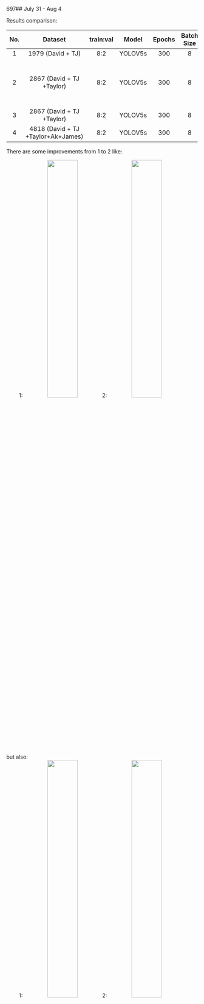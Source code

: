 697## July 31 - Aug 4

Results comparison:

|No.| Dataset  | train:val | Model | Epochs| Batch Size|weight|Hyper parameters| mAP@0.5|Training Time(hours)|Details|
|:---:| :-----:  | :-------: |:-----:|:-----:|:---------:|:------:|:-----------:|:----:|:---:|:----:|
|1| 1979 (David + TJ)  | 8:2| YOLOV5s |300|8|yolov5s.pt|[hyp](../results/exp16/hyp.yaml)|0.727|4.5|[exp16](../results/exp16)|
|2| 2867 (David + TJ +Taylor)  |  8:2| YOLOV5s|300|8|yolov5s.pt|[hyp](../results/exp17/hyp.yaml)|0.623 |early stops(no improvement observed in last 100 epochs)| [exp17](../results/exp17) |
|3| 2867 (David + TJ +Taylor)  |  8:2| YOLOV5s|300|8|exp17-best.pt|[hyp]()|0.628|early stops| [exp18](../results/exp18) |
|4| 4818 (David + TJ +Taylor+Ak+James)  |  8:2| YOLOV5s|300|8|yolov5s.pt|[hyp]()|0.697|early stops| [exp19](../results/exp20) |


There are some improvements from 1 to 2 like: 

<div align="center">
1: <img src="https://github.com/tjboise/ITDintern/assets/95270677/bd6f2bcc-0be1-4466-bfaf-ae617e8c8feb" width=40%/> 
2: <img src="https://github.com/tjboise/ITDintern/assets/95270677/888c178f-a06b-4012-a36b-4bab81f3c2e0" width=40%/>
</div>
but also: 
<div align="center">
1: <img src="https://github.com/tjboise/ITDintern/assets/95270677/c7b13e6c-48cb-40d7-8b67-60f80d7a3ae8" width=40%/> 
2: <img src="https://github.com/tjboise/ITDintern/assets/95270677/42849452-2e02-4ab9-a549-2ad27d4ffdaf" width=40%/>
</div>

